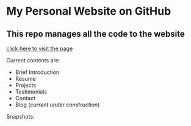 # My Personal Website on GitHub

## This repo manages all the code to the website

[click here to visit the page](ziqingqiu.github.io)



Current contents are:

* Brief Introduction
* Resume
* Projects
* Testimonials
* Contact
* Blog (*current under construction*)

Snapshots:
​
